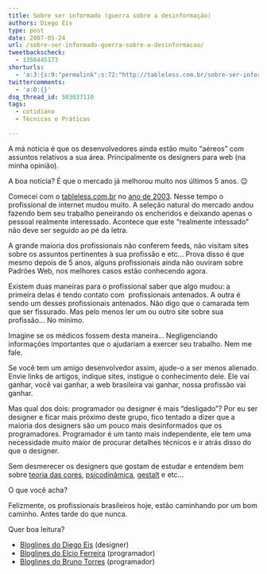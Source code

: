 ```yaml
---
title: Sobre ser informado (guerra sobre a desinformação)
authors: Diego Eis
type: post
date: 2007-05-24
url: /sobre-ser-informado-guerra-sobre-a-desinformacao/
tweetbackscheck:
  - 1356445173
shorturls:
  - 'a:3:{s:9:"permalink";s:72:"http://tableless.com.br/sobre-ser-informado-guerra-sobre-a-desinformacao";s:7:"tinyurl";s:26:"http://tinyurl.com/43euozg";s:4:"isgd";s:19:"http://is.gd/JkKNch";}'
twittercomments:
  - 'a:0:{}'
dsq_thread_id: 503037110
tags:
  - cotidiano
  - Técnicas e Práticas

---
```

A má notícia é que os desenvolvedores ainda estão muito &#8220;aéreos&#8221; com assuntos relativos a sua área. Principalmente os designers para web (na minha opinião).
  
A boa notícia? É que o mercado já melhorou muito nos últimos 5 anos. 😉

Comecei com o [tableless.com.br][1] no [ano de 2003][2]. Nesse tempo o profissional de internet mudou muito. A seleção natural do mercado andou fazendo bem seu trabalho peneirando os encheridos e deixando apenas o pessoal realmente interessado. Acontece que este &#8220;realmente intessado&#8221; não deve ser seguido ao pé da letra.

A grande maioria dos profissionais não conferem feeds, não visitam sites sobre os assuntos pertinentes à sua profissão e etc&#8230; Prova disso é que mesmo depois de 5 anos, alguns profissionais ainda não ouviram sobre Padrões Web, nos melhores casos estão conhecendo agora.

Existem duas maneiras para o profissional saber que algo mudou: a primeira delas é tendo contato com  profissionais antenados. A outra é sendo um desses profissionais antenados. Não digo que o camarada tem que ser fissurado. Mas pelo menos ler um ou outro site sobre sua profissão&#8230; No mínimo.

Imagine se os médicos fossem desta maneira&#8230; Negligenciando informações importantes que o ajudariam a exercer seu trabalho. Nem me fale.
  
Se você tem um amigo desenvolvedor assim, ajude-o a ser menos alienado. Envie links de artigos, indique sites, instigue o conhecimento dele. Ele vai ganhar, você vai ganhar, a web brasileira vai ganhar, nossa profissão vai ganhar.

Mas qual dos dois: programador ou designer é mais &#8220;desligado&#8221;? Por eu ser designer e ficar mais próximo deste grupo, fico tentado a dizer que a maioria dos designers são um pouco mais desinformados que os programadores. Programador é um tanto mais independente, ele tem uma necessidade muito maior de procurar detalhes técnicos e ir atrás disso do que o designer.
  
Sem desmerecer os designers que gostam de estudar e entendem bem sobre [teoria das cores][3], [psicodinâmica][4], [gestalt][5] e etc&#8230;
  
O que você acha?

Felizmente, os profissionais brasileiros hoje, estão caminhando por um bom caminho. Antes tarde do que nunca.

Quer boa leitura?

  * [Bloglines do Diego Eis][6] (designer)
  * [Bloglines do Elcio Ferreira][7] (programador)
  * [Bloglines do Bruno Torres][8] (programador)

 [1]: http://tableless.com.br/
 [2]: http://tableless.com.br/2003
 [3]: http://www.geocities.com/strani_felicita/teoria.htm
 [4]: http://usabilidoido.com.br/psicodinamica_das_cores_em_comunicacao.html
 [5]: http://www.gestaltsp.com.br/gestalt.htm
 [6]: http://www.bloglines.com/public/diegoeis
 [7]: http://www.bloglines.com/public/elcio
 [8]: http://www.bloglines.com/public/brunotorres